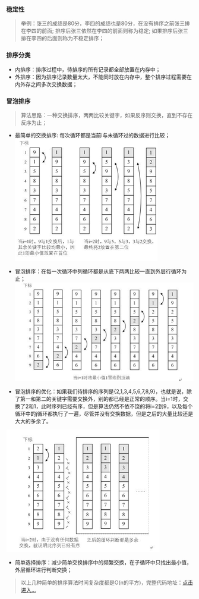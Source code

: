 ### 稳定性
> 举例：张三的成绩是80分，李四的成绩也是80分，在没有排序之前张三排在李四的前面;
> 排序后张三依然在李四的前面则称为稳定;
> 如果排序后张三排在李四的后面则称为不稳定排序；

### 排序分类
* 内排序：排序过程中，待排序的所有记录都全部放置在内存中；
* 外排序：因为排序记录数量太大，不能同时放在内存中，整个排序过程需要在内外存之间多次交换数据；

### 冒泡排序
> 算法思路：一种交换排序，两两比较关键字，如果反序则交换，直到不存在反序为止；

* 最简单的交换排序:  每次循环都是当前i与未循环过的数据进行比较；
![](https://raw.githubusercontent.com/liangxifeng833/my_program/master/images/datastruct/sort-bubble-1.png)

* 冒泡排序：在每一次循环中列循环都是从底下两两比较一直到外层行循环为止；
![](https://raw.githubusercontent.com/liangxifeng833/my_program/master/images/datastruct/sort-bubble-2.png)

* 冒泡排序的优化：如果我们待排序的序列是{2,1,3,4,5,6,7,8,9}，也就是说，除了第一和第二的关键字需要交换外，别的都已经是正常的顺序。当i=1时，交换了2和1，此时序列已经有序，但是算法仍然不依不饶的将i=2到9，以及每个循环中的j循环都执行了一遍，尽管并没有交换数据，但是之后的大量比较还是大大的多余了。

![](https://raw.githubusercontent.com/liangxifeng833/my_program/master/images/datastruct/sort-bubble-3.png)

* 简单选择排序：减少简单交换排序中的频繁交换，在子循环中只找出最小值，外层循环进行判断交换；
> 以上几种简单的排序算法时间复杂度都是O(n的平方)，完整代码地址：[点击进入...](https://github.com/liangxifeng833/my_program/blob/master/C/sort/bubble_select_sort.c)

